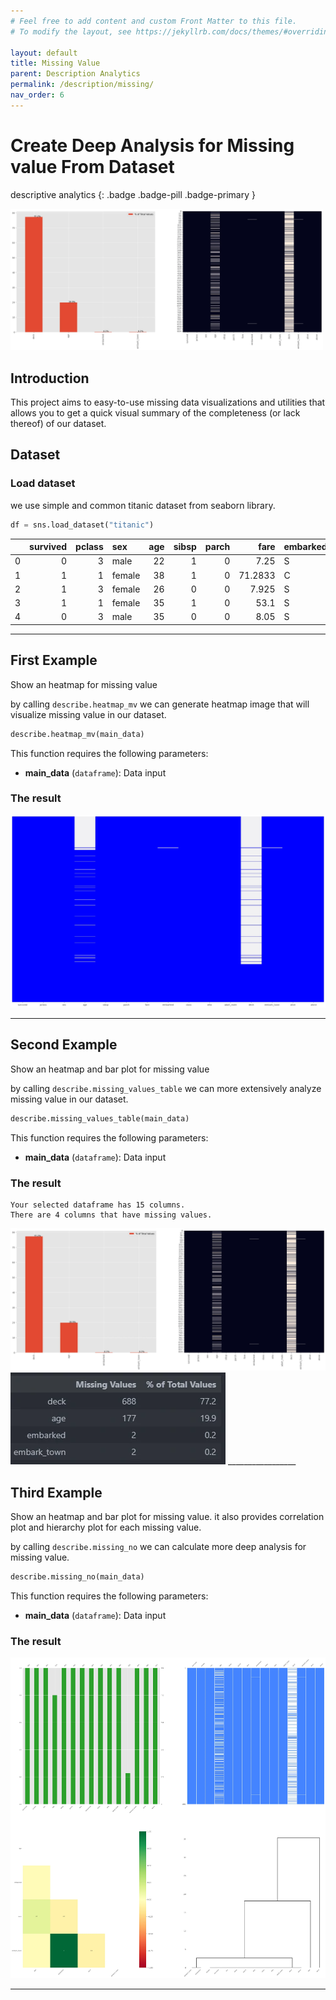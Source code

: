 ```yaml
---
# Feel free to add content and custom Front Matter to this file.
# To modify the layout, see https://jekyllrb.com/docs/themes/#overriding-theme-defaults

layout: default
title: Missing Value
parent: Description Analytics
permalink: /description/missing/
nav_order: 6
---
```


# Create Deep Analysis for Missing value From Dataset
descriptive analytics
{: .badge .badge-pill .badge-primary }

<img src="/assets/images/description/desc_29.webp" alt="drawing" width="500"/>

## Introduction
This project aims to easy-to-use missing data visualizations and utilities that allows you to get a quick visual summary of the completeness (or lack thereof) of our dataset.


## Dataset
### Load dataset
we use simple and common titanic dataset from seaborn library.

```python
df = sns.load_dataset("titanic")
```

|    |   survived |   pclass | sex    |   age |   sibsp |   parch |    fare | embarked   | class   | who   | adult_male   | deck   | embark_town   | alive   | alone   |
|---:|-----------:|---------:|:-------|------:|--------:|--------:|--------:|:-----------|:--------|:------|:-------------|:-------|:--------------|:--------|:--------|
|  0 |          0 |        3 | male   |    22 |       1 |       0 |  7.25   | S          | Third   | man   | True         | nan    | Southampton   | no      | False   |
|  1 |          1 |        1 | female |    38 |       1 |       0 | 71.2833 | C          | First   | woman | False        | C      | Cherbourg     | yes     | False   |
|  2 |          1 |        3 | female |    26 |       0 |       0 |  7.925  | S          | Third   | woman | False        | nan    | Southampton   | yes     | True    |
|  3 |          1 |        1 | female |    35 |       1 |       0 | 53.1    | S          | First   | woman | False        | C      | Southampton   | yes     | False   |
|  4 |          0 |        3 | male   |    35 |       0 |       0 |  8.05   | S          | Third   | man   | True         | nan    | Southampton   | no      | True    |

_________________

## First Example

Show an heatmap for missing value

by calling `describe.heatmap_mv` we can generate heatmap image that will visualize missing value in our dataset.

```python
describe.heatmap_mv(main_data)
```

This function requires the following parameters:
- **main_data** (`dataframe`):  Data input


### The result

<img src="/assets/images/description/desc_28.webp" alt="drawing"/>

_________________

## Second Example

Show an heatmap and bar plot for missing value

by calling `describe.missing_values_table` we can more extensively analyze missing value in our dataset.

```python
describe.missing_values_table(main_data)
```

This function requires the following parameters:
- **main_data** (`dataframe`):  Data input

### The result

```
Your selected dataframe has 15 columns.
There are 4 columns that have missing values.
```

<img src="/assets/images/description/desc_29.webp" alt="drawing"/>
<img src="/assets/images/description/desc_30.webp" alt="drawing"/>
_________________

## Third Example

Show an heatmap and bar plot for missing value.
it also provides correlation plot and hierarchy plot for each missing value.

by calling `describe.missing_no` we can calculate more deep analysis for missing value.


```python
describe.missing_no(main_data)
```
This function requires the following parameters:
- **main_data** (`dataframe`):  Data input


### The result

<img src="/assets/images/description/desc_31.webp" alt="drawing"/>

_________________
